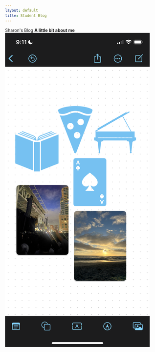 ```yaml
---
layout: default
title: Student Blog
---
```

Sharon's Blog
**A little bit about me** 
!['freeformpic](/images/IMG_6317.PNG)


